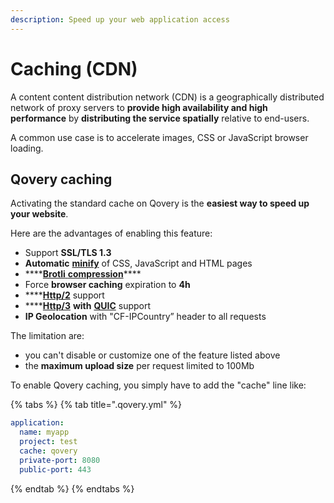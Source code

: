 ```yaml
---
description: Speed up your web application access
---
```


# Caching \(CDN\)

A content content distribution network \(CDN\) is a geographically distributed network of proxy servers to **provide high availability and high performance** by **distributing the service spatially** relative to end-users.

A common use case is to accelerate images, CSS or JavaScript browser loading.

## Qovery caching

Activating the standard cache on Qovery is the **easiest way to speed up your website**.

Here are the advantages of enabling this feature:

* Support **SSL/TLS 1.3**
* **Automatic** [**minify**](https://en.wikipedia.org/wiki/Minification_%28programming%29) of CSS, JavaScript and HTML pages
* \*\*\*\*[**Brotli** **compression**](https://en.wikipedia.org/wiki/Brotli)\*\*\*\*
* Force **browser caching** expiration to **4h**
* \*\*\*\*[**Http/2**](https://en.wikipedia.org/wiki/HTTP/2) support
* \*\*\*\*[**Http/3**](https://en.wikipedia.org/wiki/HTTP/3) **with** [**QUIC**](https://en.wikipedia.org/wiki/QUIC) support
* **IP Geolocation** with "CF-IPCountry” header to all requests

The limitation are:

* you can't disable or customize one of the feature listed above
* the **maximum upload size** per request limited to 100Mb

To enable Qovery caching, you simply have to add the "cache" line like:

{% tabs %}
{% tab title=".qovery.yml" %}
```yaml
application:
  name: myapp
  project: test
  cache: qovery
  private-port: 8080
  public-port: 443
```
{% endtab %}
{% endtabs %}

